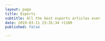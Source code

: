 ```yaml
---
layout: page
title: Esports
subtitle: All the best esports articles ever
date: 2019-03-11 23:35:34 +1100
published: false

---
```

